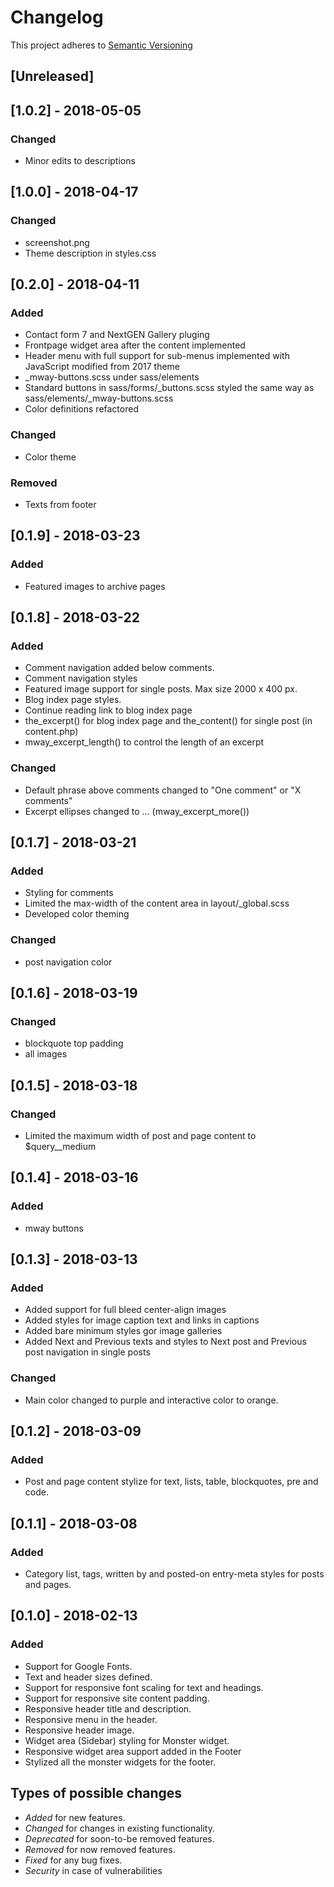 # Changelog

This project adheres to [Semantic Versioning](http://semver.org/spec/v2.0.0.html)

## [Unreleased]

## [1.0.2] - 2018-05-05

### Changed
- Minor edits to descriptions

## [1.0.0] - 2018-04-17

### Changed
- screenshot.png
- Theme description in styles.css

## [0.2.0] - 2018-04-11
### Added
- Contact form 7 and NextGEN Gallery pluging
- Frontpage widget area after the content implemented 
- Header menu with full support for sub-menus implemented with JavaScript modified from 2017 theme
- _mway-buttons.scss under sass/elements
- Standard buttons in sass/forms/_buttons.scss styled the same way as sass/elements/_mway-buttons.scss
- Color definitions refactored

### Changed
- Color theme

### Removed
- Texts from footer

## [0.1.9] - 2018-03-23
### Added 
- Featured images to archive pages

## [0.1.8] - 2018-03-22
### Added 
- Comment navigation added below comments. 
- Comment navigation styles
- Featured image support for single posts. Max size 2000 x 400 px. 
- Blog index page styles.
- Continue reading link to blog index page
- the_excerpt() for blog index page and the_content() for single post (in content.php)
- mway_excerpt_length() to control the length of an excerpt

### Changed
- Default phrase above comments changed to "One comment" or "X comments"
- Excerpt ellipses changed to ... (mway_excerpt_more())

## [0.1.7] - 2018-03-21
### Added
- Styling for comments
- Limited the max-width of the content area in layout/_global.scss
- Developed color theming

### Changed 
- post navigation color

## [0.1.6] - 2018-03-19
### Changed
- blockquote top padding
- all images

## [0.1.5] - 2018-03-18
### Changed
- Limited the maximum width of post and page content to $query__medium

## [0.1.4] - 2018-03-16
### Added 
- mway buttons

## [0.1.3] - 2018-03-13
### Added
- Added support for full bleed center-align images
- Added styles for image caption text and links in captions
- Added bare minimum styles gor image galleries
- Added Next and Previous texts and styles to Next post and Previous post navigation in single posts

### Changed
- Main color changed to purple and interactive color to orange. 

## [0.1.2] - 2018-03-09
### Added
- Post and page content stylize for text, lists, table, blockquotes, pre and code. 

## [0.1.1] - 2018-03-08
### Added
- Category list, tags, written by and posted-on entry-meta styles for posts and pages. 

## [0.1.0] - 2018-02-13
### Added
- Support for Google Fonts.
- Text and header sizes defined.
- Support for responsive font scaling for text and headings.
- Support for responsive site content padding.
- Responsive header title and description.
- Responsive menu in the header.
- Responsive header image.
- Widget area (Sidebar) styling for Monster widget.
- Responsive widget area support added in the Footer
- Stylized all the monster widgets for the footer.



## Types of possible changes

- *Added* for new features.
- *Changed* for changes in existing functionality.
- *Deprecated* for soon-to-be removed features.
- *Removed* for now removed features.
- *Fixed* for any bug fixes.
- *Security* in case of vulnerabilities